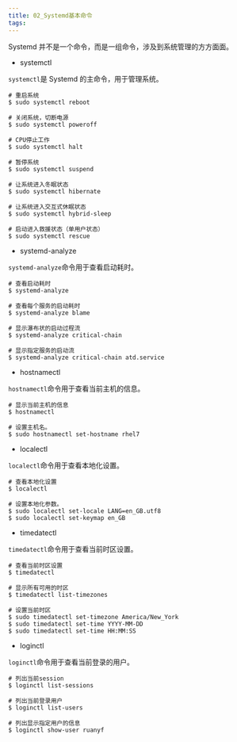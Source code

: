 ```yaml
---
title: 02_Systemd基本命令
tags: 
---
```


Systemd 并不是一个命令，而是一组命令，涉及到系统管理的方方面面。

- systemctl

`systemctl`是 Systemd 的主命令，用于管理系统。

``` shell
# 重启系统
$ sudo systemctl reboot

# 关闭系统，切断电源
$ sudo systemctl poweroff

# CPU停止工作
$ sudo systemctl halt

# 暂停系统
$ sudo systemctl suspend

# 让系统进入冬眠状态
$ sudo systemctl hibernate

# 让系统进入交互式休眠状态
$ sudo systemctl hybrid-sleep

# 启动进入救援状态（单用户状态）
$ sudo systemctl rescue
```

- systemd-analyze

`systemd-analyze`命令用于查看启动耗时。

``` shell
# 查看启动耗时
$ systemd-analyze                                                                                       

# 查看每个服务的启动耗时
$ systemd-analyze blame

# 显示瀑布状的启动过程流
$ systemd-analyze critical-chain

# 显示指定服务的启动流
$ systemd-analyze critical-chain atd.service
```

- hostnamectl

`hostnamectl`命令用于查看当前主机的信息。

``` shell
# 显示当前主机的信息
$ hostnamectl

# 设置主机名。
$ sudo hostnamectl set-hostname rhel7
```

- localectl

`localectl`命令用于查看本地化设置。

``` shell
# 查看本地化设置
$ localectl

# 设置本地化参数。
$ sudo localectl set-locale LANG=en_GB.utf8
$ sudo localectl set-keymap en_GB
```

- timedatectl

`timedatectl`命令用于查看当前时区设置。

``` shell
# 查看当前时区设置
$ timedatectl

# 显示所有可用的时区
$ timedatectl list-timezones                                                                                   

# 设置当前时区
$ sudo timedatectl set-timezone America/New_York
$ sudo timedatectl set-time YYYY-MM-DD
$ sudo timedatectl set-time HH:MM:SS
```

- loginctl

`loginctl`命令用于查看当前登录的用户。

``` shell
# 列出当前session
$ loginctl list-sessions

# 列出当前登录用户
$ loginctl list-users

# 列出显示指定用户的信息
$ loginctl show-user ruanyf
```